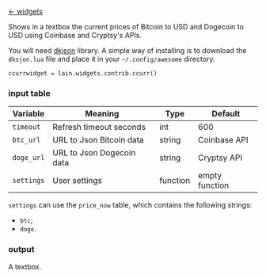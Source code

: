 [<- widgets](https://github.com/copycat-killer/lain/wiki/Widgets)

Shows in a textbox the current prices of Bitcoin to USD and Dogecoin to USD using Coinbase and Cryptsy's APIs.

You will need [dkjson](http://dkolf.de/src/dkjson-lua.fsl/home) library. A simple way of installing is to download the `dksjon.lua` file and place it in your `~/.config/awesome` directory.

	ccurrwidget = lain.widgets.contrib.ccurr()

### input table

Variable | Meaning | Type | Default
--- | --- | --- | ---
`timeout` | Refresh timeout seconds | int | 600
`btc_url` | URL to Json Bitcoin data | string | Coinbase API
`doge_url` | URL to Json Dogecoin data | string | Cryptsy API
`settings` | User settings | function | empty function

`settings` can use the `price_now` table, which contains the following strings:

- `btc`;
- `doge`.

### output

A textbox.